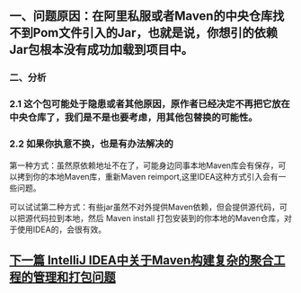 ## 一、问题原因：在阿里私服或者Maven的中央仓库找不到Pom文件引入的Jar，也就是说，你想引的依赖Jar包根本没有成功加载到项目中。
### 二、分析
### 2.1 这个包可能处于隐患或者其他原因，原作者已经决定不再把它放在中央仓库了，我们是不是也要考虑，用其他包替换的可能性。
### 2.2 如果你执意不换，也是有办法解决的
 第一种方式：虽然原依赖地址不在了，可能身边同事本地Maven库会有保存，可以拷到你的本地Maven库，重新Maven reimport,这里IDEA这种方式引入会有一些问题。
 
可以试试第二种方式：有些jar虽然不对外提供Maven依赖，但会提供源代码，可以把源代码拉到本地，然后 Maven install 打包安装到的你本地的Maven仓库，对于使用IDEA的，会很有效。

## [下一篇 IntelliJ IDEA中关于Maven构建复杂的聚合工程的管理和打包问题](https://blog.csdn.net/qq_42105629/article/details/95949857)
